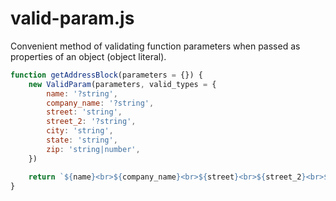 # valid-param.js
Convenient method of validating function parameters when passed as properties of an object (object literal).

```js
function getAddressBlock(parameters = {}) {
	new ValidParam(parameters, valid_types = {
		name: '?string',
		company_name: '?string',
		street: 'string',
		street_2: '?string',
		city: 'string',
		state: 'string',
		zip: 'string|number',
	})

	return `${name}<br>${company_name}<br>${street}<br>${street_2}<br>${city}, ${state} ${zip}`
}
```
